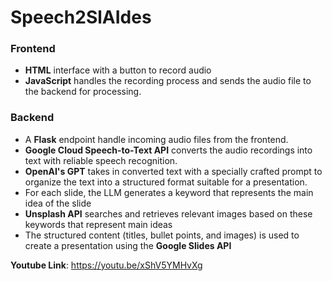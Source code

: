 # Speech2SlAIdes

### Frontend
- **HTML** interface with a button to record audio
- **JavaScript** handles the recording process and sends the audio file to the backend for processing.

### Backend
- A **Flask** endpoint handle incoming audio files from the frontend.
- **Google Cloud Speech-to-Text API** converts the audio recordings into text with reliable speech recognition.
- **OpenAI's GPT** takes in converted text with a specially crafted prompt to organize the text into a structured format suitable for a presentation.
- For each slide, the LLM generates a keyword that represents the main idea of the slide
- **Unsplash API** searches and retrieves relevant images based on these keywords that represent main ideas
- The structured content (titles, bullet points, and images) is used to create a presentation using the **Google Slides API**

**Youtube Link**: https://youtu.be/xShV5YMHvXg
